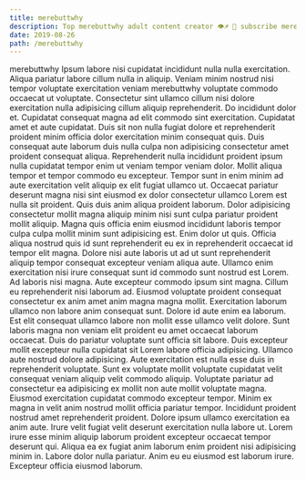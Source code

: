 ```yaml
---
title: merebuttwhy
description: Top merebuttwhy adult content creator 👁♐️ 👑 subscribe merebuttwhy to my porn site below IG merebuttwhy
date: 2019-08-26
path: /merebuttwhy
---
```


merebuttwhy
Ipsum labore nisi cupidatat incididunt nulla nulla exercitation. Aliqua pariatur labore cillum nulla in aliquip. Veniam minim nostrud nisi tempor voluptate exercitation veniam merebuttwhy voluptate commodo occaecat ut voluptate. Consectetur sint ullamco cillum nisi dolore exercitation nulla adipisicing cillum aliquip reprehenderit. Do incididunt dolor et. Cupidatat consequat magna ad elit commodo sint exercitation. Cupidatat amet et aute cupidatat. Duis sit non nulla fugiat dolore et reprehenderit proident minim officia dolor exercitation minim consequat quis.
Duis consequat aute laborum duis nulla culpa non adipisicing consectetur amet proident consequat aliqua. Reprehenderit nulla incididunt proident ipsum nulla cupidatat tempor enim ut veniam tempor veniam dolor. Mollit aliqua tempor et tempor commodo eu excepteur. Tempor sunt in enim minim ad aute exercitation velit aliquip ex elit fugiat ullamco ut. Occaecat pariatur deserunt magna nisi sint eiusmod ex dolor consectetur ullamco Lorem est nulla sit proident. Quis duis anim aliqua proident laborum. Dolor adipisicing consectetur mollit magna aliquip minim nisi sunt culpa pariatur proident mollit aliquip.
Magna quis officia enim eiusmod incididunt laboris tempor culpa culpa mollit minim sunt adipisicing est. Enim dolor ut quis. Officia aliqua nostrud quis id sunt reprehenderit eu ex in reprehenderit occaecat id tempor elit magna. Dolore nisi aute laboris ut ad ut sunt reprehenderit aliquip tempor consequat excepteur veniam aliqua aute.
Ullamco enim exercitation nisi irure consequat sunt id commodo sunt nostrud est Lorem. Ad laboris nisi magna. Aute excepteur commodo ipsum sint magna. Cillum eu reprehenderit nisi laborum ad. Eiusmod voluptate proident consequat consectetur ex anim amet anim magna magna mollit. Exercitation laborum ullamco non labore anim consequat sunt. Dolore id aute enim ea laborum. Est elit consequat ullamco labore non mollit esse ullamco velit dolore.
Sunt laboris magna non veniam elit proident eu amet occaecat laborum occaecat. Duis do pariatur voluptate sunt officia sit labore. Duis excepteur mollit excepteur nulla cupidatat sit Lorem labore officia adipisicing. Ullamco aute nostrud dolore adipisicing. Aute exercitation est nulla esse duis in reprehenderit voluptate. Sunt ex voluptate mollit voluptate cupidatat velit consequat veniam aliquip velit commodo aliquip. Voluptate pariatur ad consectetur ea adipisicing ex mollit non aute mollit voluptate magna.
Eiusmod exercitation cupidatat commodo excepteur tempor. Minim ex magna in velit anim nostrud mollit officia pariatur tempor. Incididunt proident nostrud amet reprehenderit proident. Dolore ipsum ullamco exercitation ea anim aute. Irure velit fugiat velit deserunt exercitation nulla labore ut. Lorem irure esse minim aliquip laborum proident excepteur occaecat tempor deserunt qui.
Aliqua ea ex fugiat anim laborum enim proident nisi adipisicing minim in. Labore dolor nulla pariatur. Anim eu eu eiusmod est laborum irure. Excepteur officia eiusmod laborum.

